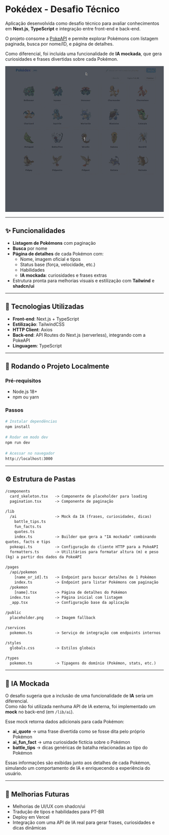 # Pokédex - Desafio Técnico

Aplicação desenvolvida como desafio técnico para avaliar conhecimentos em **Next.js**, **TypeScript** e integração entre front-end e back-end.  

O projeto consome a [PokeAPI](https://pokeapi.co/) e permite explorar Pokémons com listagem paginada, busca por nome/ID, e página de detalhes.  

Como diferencial, foi incluída uma funcionalidade de **IA mockada**, que gera curiosidades e frases divertidas sobre cada Pokémon.

![Demonstração do Projeto](.github/assets/demo.gif)

---

## ✨ Funcionalidades

- **Listagem de Pokémons** com paginação
- **Busca** por nome
- **Página de detalhes** de cada Pokémon com:
  - Nome, imagem oficial e tipos
  - Status base (força, velocidade, etc.)
  - Habilidades
  - **IA mockada**: curiosidades e frases extras
- Estrutura pronta para melhorias visuais e estilização com **Tailwind** e **shadcn/ui**

---

## 🧱 Tecnologias Utilizadas

- **Front-end**: Next.js + TypeScript
- **Estilização**: TailwindCSS 
- **HTTP Client**: Axios
- **Back-end**: API Routes do Next.js (serverless), integrando com a PokeAPI
- **Linguagem**: TypeScript

---

## 🚀 Rodando o Projeto Localmente

### Pré-requisitos
- Node.js 18+
- npm ou yarn

### Passos
```bash
# Instalar dependências
npm install

# Rodar em modo dev
npm run dev

# Acessar no navegador
http://localhost:3000
```
--- 

## ⚙️ Estrutura de Pastas
```
/components
  card_skeleton.tsx   -> Componente de placeholder para loading
  pagination.tsx      -> Componente de paginação

/lib
  /ai                 -> Mock da IA (frases, curiosidades, dicas)
    battle_tips.ts
    fun_facts.ts
    quotes.ts
    index.ts          -> Builder que gera a "IA mockada" combinando quotes, facts e tips
  pokeapi.ts          -> Configuração do cliente HTTP para a PokeAPI
  formatters.ts       -> Utilitários para formatar altura (m) e peso (kg) a partir dos dados da PokeAPI

/pages
  /api/pokemon
    [name_or_id].ts   -> Endpoint para buscar detalhes de 1 Pokémon
    index.ts          -> Endpoint para listar Pokémons com paginação
  /pokemon
    [name].tsx        -> Página de detalhes do Pokémon
  index.tsx           -> Página inicial com listagem
  _app.tsx            -> Configuração base da aplicação

/public
  placeholder.png     -> Imagem fallback

/services
  pokemon.ts          -> Serviço de integração com endpoints internos

/styles
  globals.css         -> Estilos globais

/types
  pokemon.ts          -> Tipagens do domínio (Pokémon, stats, etc.)
```

---

## 🤖 IA Mockada

O desafio sugeria que a inclusão de uma funcionalidade de **IA** seria um diferencial.  
Como não foi utilizada nenhuma API de IA externa, foi implementado um **mock** no back-end (em `/lib/ai`).

Esse mock retorna dados adicionais para cada Pokémon:

- **ai_quote** → uma frase divertida como se fosse dita pelo próprio Pokémon  
- **ai_fun_fact** → uma curiosidade fictícia sobre o Pokémon  
- **battle_tips** → dicas genéricas de batalha relacionadas ao tipo do Pokémon  

Essas informações são exibidas junto aos detalhes de cada Pokémon, simulando um comportamento de IA e enriquecendo a experiência do usuário.

---
## 🚧 Melhorias Futuras
- Melhorias de UI/UX com shadcn/ui
- Tradução de tipos e habilidades para PT-BR
- Deploy em Vercel
- Integração com uma API de IA real para gerar frases, curiosidades e dicas dinâmicas
